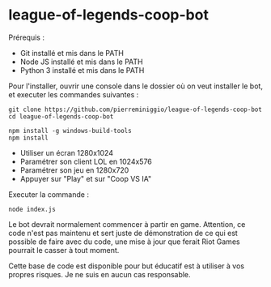 # league-of-legends-coop-bot

Prérequis :
- Git installé et mis dans le PATH
- Node JS installé et mis dans le PATH
- Python 3 installé et mis dans le PATH

Pour l'installer, ouvrir une console dans le dossier où on veut installer le bot, et executer les commandes suivantes :
```
git clone https://github.com/pierreminiggio/league-of-legends-coop-bot
cd league-of-legends-coop-bot
```

```
npm install -g windows-build-tools
npm install
```

- Utiliser un écran 1280x1024
- Paramétrer son client LOL en 1024x576
- Paramétrer son jeu en 1280x720
- Appuyer sur "Play" et sur "Coop VS IA"

Executer la commande : 
```
node index.js
```
Le bot devrait normalement commencer à partir en game.
Attention, ce code n'est pas maintenu et sert juste de démonstration de ce qui est possible de faire avec du code, une mise à jour que ferait Riot Games pourrait le casser à tout moment.

Cette base de code est disponible pour but éducatif est à utiliser à vos propres risques. Je ne suis en aucun cas responsable.

